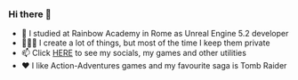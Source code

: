 <!--
This `README.md` appears on my GitHub profile.
--->

### Hi there 👋

- 🌈 I studied at Rainbow Academy in Rome as Unreal Engine 5.2 developer 
- 🧑🏻‍💻 I create a lot of things, but most of the time I keep them private
- 📫 Click [HERE](https://beacons.ai/fabio.pitt) to see my socials, my games and other utilities
- ❤️ I like Action-Adventures games and my favourite saga is Tomb Raider
